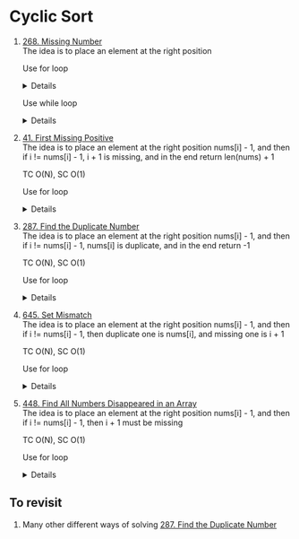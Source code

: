 # Cyclic Sort
1. [268. Missing Number](https://leetcode.com/problems/missing-number)  
   The idea is to place an element at the right position
   
   Use for loop
   <details>

      ```python
      def missingNumber(self, nums: List[int]) -> int:
        for i in range(len(nums)):
            rightPos = nums[i]
            while rightPos < len(nums) and nums[rightPos] != nums[i]:
                nums[i], nums[rightPos] = nums[rightPos], nums[i]
                rightPos = nums[i]

        for i in range(len(nums)):
            if nums[i] != i:
                return i
        
        return len(nums)    
      ```
   </details>

   Use while loop
   <details>

      ```python
       def missingNumber(self, nums: List[int]) -> int:
           i = 0
           while i < len(nums):
               rightPos = nums[i]
               if rightPos < len(nums) and nums[rightPos] != nums[i]:
                   nums[i], nums[rightPos] = nums[rightPos], nums[i]
               else:
                   i += 1
           
           for i in range(len(nums)):
               if i != nums[i]:
                   return i
           
           return len(nums) 
      ```
   </details>

1. [41. First Missing Positive](https://leetcode.com/problems/first-missing-positive/)  
   The idea is to place an element at the right position nums[i] - 1, and then if i != nums[i] - 1, i + 1 is missing, and in the end return len(nums) + 1

   TC O(N), SC O(1)
   
   Use for loop
   <details>

      ```python
       def firstMissingPositive(self, nums: List[int]) -> int:
           i = 0
           while i < len(nums):
               rightPos = nums[i] - 1
               if 0 <= rightPos < len(nums) and nums[rightPos] != nums[i]:
                   nums[i], nums[rightPos] = nums[rightPos], nums[i]
               else:
                   i += 1
           
           for i in range(len(nums)):
               if i != nums[i] - 1:
                   return i + 1
           
           return len(nums) + 1  
      ```
   </details>

1. [287. Find the Duplicate Number](https://leetcode.com/problems/find-the-duplicate-number)    
   The idea is to place an element at the right position nums[i] - 1, and then if i != nums[i] - 1, nums[i] is duplicate, and in the end return -1

   TC O(N), SC O(1)
   
   Use for loop
   <details>

      ```python
       def findDuplicate(self, nums: List[int]) -> int:
           i = 0
           while i < len(nums):
               rightPos = nums[i] - 1
               if nums[rightPos] != nums[i]:
                   nums[rightPos], nums[i] = nums[i], nums[rightPos]
               else:
                   i += 1
           
           for i in range(len(nums)):
               if i != nums[i] - 1:
                   return nums[i]
           
           return -1

      ```
   </details>

1. [645. Set Mismatch](https://leetcode.com/problems/set-mismatch)      
   The idea is to place an element at the right position nums[i] - 1, and then if i != nums[i] - 1, then duplicate one is nums[i], and missing one is i + 1

   TC O(N), SC O(1)
   
   Use for loop
   <details>

      ```python
       def findErrorNums(self, nums: List[int]) -> List[int]:
           i = 0
           while i < len(nums):
               rightPos = nums[i] - 1
               if nums[rightPos] != nums[i]:
                   nums[rightPos], nums[i] = nums[i], nums[rightPos]
               else: 
                   i += 1
           
           for i in range(len(nums)):
               if i != nums[i] - 1:
                   return [nums[i], i + 1]
                   
           return [-1, -1]
      ```
   </details>

1. [448. Find All Numbers Disappeared in an Array](https://leetcode.com/problems/find-all-numbers-disappeared-in-an-array)       
   The idea is to place an element at the right position nums[i] - 1, and then if i != nums[i] - 1, then i + 1 must be missing

   TC O(N), SC O(1)
   
   Use for loop
   <details>

      ```python
    def findDisappearedNumbers(self, nums: List[int]) -> List[int]:
        i = 0
        while i < len(nums):
            rightPos = nums[i] - 1
            if nums[rightPos] != nums[i]:
                nums[rightPos], nums[i] = nums[i], nums[rightPos]
            else:
                i += 1
        result = []
        for i in range(len(nums)):
            if i != nums[i] - 1:
                result.append(i + 1)
        
        return result
      ```
   </details>
   
## To revisit
1. Many other different ways of solving [287. Find the Duplicate Number](https://leetcode.com/problems/find-the-duplicate-number)
